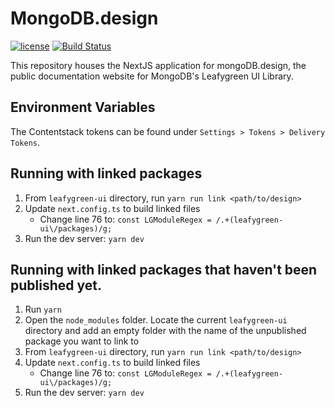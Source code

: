 # MongoDB.design

[![license](https://img.shields.io/badge/license-MIT-blue.svg)](https://github.com/mui/material-ui/blob/HEAD/LICENSE)
[![Build Status](https://img.shields.io/endpoint.svg?url=https%3A%2F%2Factions-badge.atrox.dev%2Fmongodb%2Fdesign%2Fbadge%3Fref%3Dmain&style=flat)](https://actions-badge.atrox.dev/mongodb/design/goto?ref=main)

This repository houses the NextJS application for mongoDB.design, the public documentation website for MongoDB's Leafygreen UI Library.

## Environment Variables

The Contentstack tokens can be found under `Settings > Tokens > Delivery Tokens`.

## Running with linked packages

1. From `leafygreen-ui` directory, run `yarn run link <path/to/design>`
2. Update `next.config.ts` to build linked files
   - Change line 76 to: `const LGModuleRegex = /.+(leafygreen-ui\/packages)/g;`
3. Run the dev server: `yarn dev`

## Running with linked packages that haven't been published yet.

1. Run `yarn`
2. Open the `node_modules` folder. Locate the current `leafygreen-ui` directory and add an empty folder with the name of the unpublished package you want to link to
3. From `leafygreen-ui` directory, run `yarn run link <path/to/design>`
4. Update `next.config.ts` to build linked files
   - Change line 76 to: `const LGModuleRegex = /.+(leafygreen-ui\/packages)/g;`
5. Run the dev server: `yarn dev`
